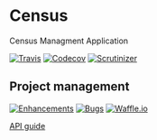 # Census
Census Managment Application

[![Travis](https://img.shields.io/travis/podemos-info/census/master.svg)](https://travis-ci.org/podemos-info/census)
[![Codecov](https://img.shields.io/codecov/c/github/podemos-info/census.svg)](https://codecov.io/gh/podemos-info/census)
[![Scrutinizer](https://img.shields.io/scrutinizer/g/podemos-info/census.svg)](https://scrutinizer-ci.com/g/podemos-info/census/)

## Project management
[![Enhancements](https://img.shields.io/github/issues-raw/podemos-info/census/enhancement.svg?label=enhancement)](https://github.com/podemos-info/census/issues?q=is%3Aissue+is%3Aopen+label%3Aenhancement)
[![Bugs](https://img.shields.io/github/issues-raw/podemos-info/census/bug.svg?label=bug)](https://github.com/podemos-info/census/issues?q=is%3Aissue+is%3Aopen+label%3Abug)
[![Waffle.io](https://img.shields.io/waffle/label/podemos-info/census/in%20progress.svg)](https://waffle.io/podemos-info/census)


[API guide](blob/master/API.md)